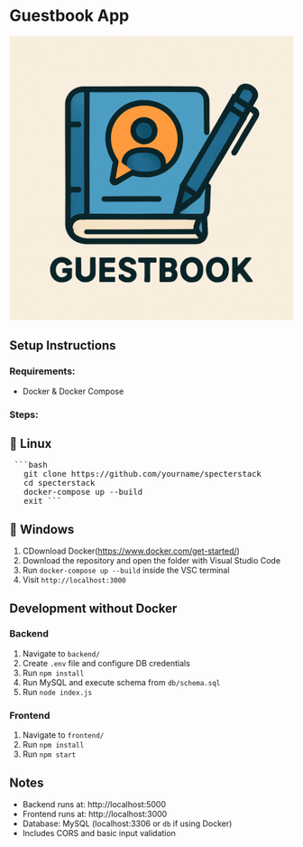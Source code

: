 # Guestbook App

![Screenshot](./assets/logo.png)

## Setup Instructions

### Requirements:
- Docker & Docker Compose 

### Steps:

## 🚀 Linux
   <pre> ```bash  
   git clone https://github.com/yourname/specterstack 
   cd specterstack 
   docker-compose up --build 
   exit ``` </pre>
   
## 🚀 Windows
1. CDownload Docker(https://www.docker.com/get-started/)
2. Download the repository and open the folder with Visual Studio Code
2. Run `docker-compose up --build`  inside the VSC terminal
3. Visit `http://localhost:3000`

## Development without Docker

### Backend
1. Navigate to `backend/`
2. Create `.env` file and configure DB credentials
3. Run `npm install`
4. Run MySQL and execute schema from `db/schema.sql`
5. Run `node index.js`

### Frontend
1. Navigate to `frontend/`
2. Run `npm install`
3. Run `npm start`

## Notes
- Backend runs at: http://localhost:5000
- Frontend runs at: http://localhost:3000
- Database: MySQL (localhost:3306 or `db` if using Docker)
- Includes CORS and basic input validation
